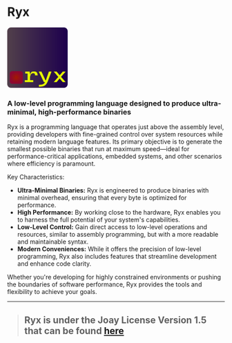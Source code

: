# Ryx
<img src="logo.png" style="width:10em;height:10em"></img>
### A low-level programming language designed to produce ultra-minimal, high-performance binaries

Ryx is a programming language that operates just above the assembly level, providing developers with fine-grained control over system resources while retaining modern language features. Its primary objective is to generate the smallest possible binaries that run at maximum speed—ideal for performance-critical applications, embedded systems, and other scenarios where efficiency is paramount.

Key Characteristics:
- **Ultra-Minimal Binaries:** Ryx is engineered to produce binaries with minimal overhead, ensuring that every byte is optimized for performance.
- **High Performance:** By working close to the hardware, Ryx enables you to harness the full potential of your system's capabilities.
- **Low-Level Control:** Gain direct access to low-level operations and resources, similar to assembly programming, but with a more readable and maintainable syntax.
- **Modern Conveniences:** While it offers the precision of low-level programming, Ryx also includes features that streamline development and enhance code clarity.

Whether you're developing for highly constrained environments or pushing the boundaries of software performance, Ryx provides the tools and flexibility to achieve your goals.

---
> ## Ryx is under the Joay License Version 1.5 that can be found [here](LICENSE.md)